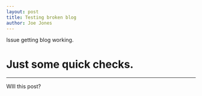 ```yaml
---
layout: post
title: Testing broken blog
author: Joe Jones
---
```


Issue getting blog working.

# Just some quick checks. 
-----

WIll this post?
